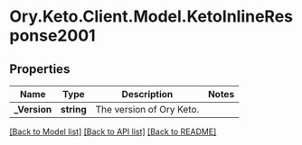 # Ory.Keto.Client.Model.KetoInlineResponse2001

## Properties

Name | Type | Description | Notes
------------ | ------------- | ------------- | -------------
**_Version** | **string** | The version of Ory Keto. | 

[[Back to Model list]](../README.md#documentation-for-models) [[Back to API list]](../README.md#documentation-for-api-endpoints) [[Back to README]](../README.md)

